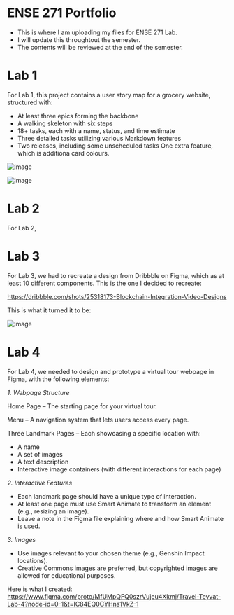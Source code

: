 # ENSE 271 Portfolio
- This is where I am uploading my files for ENSE 271 Lab.
- I will update this throughtout the semester.
- The contents will be reviewed at the end of the semester.


# Lab 1

For Lab 1, this project contains a user story map for a grocery website, structured with:
- At least three epics forming the backbone
- A walking skeleton with six steps
- 18+ tasks, each with a name, status, and time estimate
- Three detailed tasks utilizing various Markdown features
- Two releases, including some unscheduled tasks
One extra feature, which is additiona card colours.

![image](https://github.com/user-attachments/assets/39de5f9e-4f0e-4561-a2ba-b1465a57f3b3)

![image](https://github.com/user-attachments/assets/f38df4a1-86c5-47ba-a8ec-1680eb84074a)

# Lab 2

For Lab 2, 

# Lab 3

For Lab 3, we had to recreate a design from Dribbble on Figma, which as at least 10 different components. This is the one I decided to recreate:

https://dribbble.com/shots/25318173-Blockchain-Integration-Video-Designs

This is what it turned it to be:

![image](https://github.com/user-attachments/assets/3d6677fa-8380-49e0-8372-3b67a26b323d)

# Lab 4

For Lab 4, we needed to design and prototype a virtual tour webpage in Figma, with the following elements:

*1. Webpage Structure*

Home Page – The starting page for your virtual tour.

Menu – A navigation system that lets users access every page.

Three Landmark Pages – Each showcasing a specific location with:
* A name
* A set of images
* A text description
* Interactive image containers (with different interactions for each page)

*2. Interactive Features*
* Each landmark page should have a unique type of interaction.
* At least one page must use Smart Animate to transform an element (e.g., resizing an image).
* Leave a note in the Figma file explaining where and how Smart Animate is used.

*3. Images*
* Use images relevant to your chosen theme (e.g., Genshin Impact locations).
* Creative Commons images are preferred, but copyrighted images are allowed for educational purposes.

Here is what I created:
https://www.figma.com/proto/MfUMpQFQ0szrVujeu4Xkmj/Travel-Teyvat-Lab-4?node-id=0-1&t=IC84EQ0CYHns1VkZ-1

